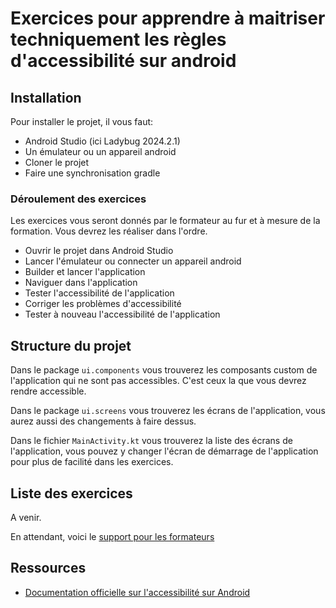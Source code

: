 # Exercices pour apprendre à maitriser techniquement les règles d'accessibilité sur android

## Installation

Pour installer le projet, il vous faut:

- Android Studio (ici Ladybug 2024.2.1)
- Un émulateur ou un appareil android
- Cloner le projet
- Faire une synchronisation gradle

### Déroulement des exercices

Les exercices vous seront donnés par le formateur au fur et à mesure de la formation.
Vous devrez les réaliser dans l'ordre.

- Ouvrir le projet dans Android Studio
- Lancer l'émulateur ou connecter un appareil android
- Builder et lancer l'application
- Naviguer dans l'application
- Tester l'accessibilité de l'application
- Corriger les problèmes d'accessibilité
- Tester à nouveau l'accessibilité de l'application

## Structure du projet

Dans le package `ui.components` vous trouverez les composants custom de l'application qui ne sont
pas accessibles. C'est ceux la que vous devrez rendre accessible.

Dans le package `ui.screens` vous trouverez les écrans de l'application, vous aurez aussi des
changements à faire dessus.

Dans le fichier `MainActivity.kt` vous trouverez la liste des écrans de l'application, vous pouvez y
changer l'écran de démarrage de l'application pour plus de facilité dans les exercices.

## Liste des exercices

A venir.

En attendant, voici
le [support pour les formateurs](https://www.notion.so/m33/Exercices-Android-13c8f3776f4f80e99418f83d42ccf40e)

## Ressources

- [Documentation officielle sur l'accessibilité sur Android](https://developer.android.com/develop/ui/compose/accessibility)